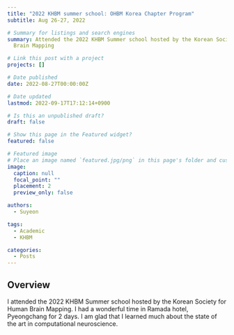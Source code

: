 ```yaml
---
title: "2022 KHBM summer school: OHBM Korea Chapter Program"
subtitle: Aug 26-27, 2022

# Summary for listings and search engines
summary: Attended the 2022 KHBM Summer school hosted by the Korean Society for Human
  Brain Mapping

# Link this post with a project
projects: []

# Date published
date: 2022-08-27T00:00:00Z

# Date updated
lastmod: 2022-09-17T17:12:14+0900

# Is this an unpublished draft?
draft: false

# Show this page in the Featured widget?
featured: false

# Featured image
# Place an image named `featured.jpg/png` in this page's folder and customize its options here.
image:
  caption: null
  focal_point: ""
  placement: 2
  preview_only: false

authors:
  - Suyeon

tags:
  - Academic
  - KHBM

categories:
  - Posts
---
```


## Overview

I attended the 2022 KHBM Summer school hosted by the Korean Society for Human Brain Mapping. I had a wonderful time in Ramada hotel, Pyeongchang for 2 days. I am glad that I learned much about the state of the art in computational neuroscience.
